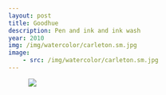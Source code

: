 ```yaml
---
layout: post
title: Goodhue
description: Pen and ink and ink wash
year: 2010
img: /img/watercolor/carleton.sm.jpg
image:
    - src: /img/watercolor/carleton.sm.jpg
---
```


<figure>
  <img 
    class="post-image" src="{{ page.image[0].src }}">
</figure>
